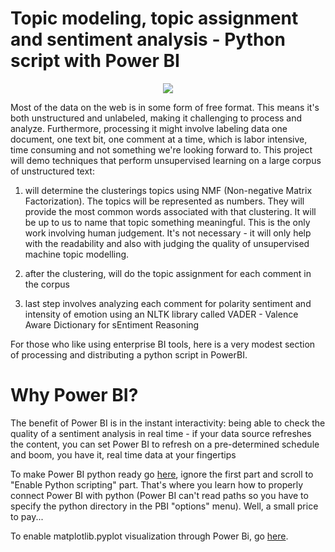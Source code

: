 # Topic modeling, topic assignment and sentiment analysis - Python script with Power BI

<p align = "center">
  <img src = "https://blog-assets.hootsuite.com/wp-content/uploads/2024/02/Screen-Shot-2019-04-03-at-9.51.49-AM.png">
</p>


Most of the data on the web is in some form of free format. This means it's both unstructured and unlabeled, making it challenging to process and analyze. Furthermore, processing it might involve labeling data one document, one text bit, one comment at a time, which is labor intensive, time consuming and not something we're looking forward to.
This project will demo techniques that perform unsupervised learning on a large corpus of unstructured text:

1.  will determine the clusterings topics using NMF (Non-negative Matrix Factorization). The topics will be represented as numbers. They will provide the most common words associated with that clustering. It will be up to us to name that topic something meaningful. This is the only work involving human judgement. It's not necessary - it will only help with the readability and also with judging the quality of unsupervised machine topic modelling.

2.  after the clustering, will do the topic assignment for each comment in the corpus

3.  last step involves analyzing each comment for polarity sentiment and intensity of emotion using an NLTK library called VADER - Valence Aware Dictionary for sEntiment Reasoning

For those who like using enterprise BI tools, here is a very modest section of processing and distributing a python script in PowerBI.

# Why Power BI?

The benefit of Power BI is in the instant interactivity: being able to check the quality of a sentiment analysis in real time - if your data source refreshes the content, you can set Power BI to refresh on a pre-determined schedule and boom, you have it, real time data at your fingertips

To make Power BI python ready go [here](https://docs.microsoft.com/en-us/power-bi/desktop-python-scripts), ignore the first part and scroll to "Enable Python scripting" part. That's where you learn how to properly connect Power BI with python (Power BI can't read paths so you have to specify the python directory in the PBI "options" menu). Well, a small price to pay...


To enable matplotlib.pyplot visualization through Power Bi, go [here](https://docs.microsoft.com/en-us/power-bi/desktop-python-visuals).

